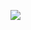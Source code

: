 

<img src="https://img.shields.io/badge/Rust-000000?style=flat-square&logo=appveyor&logoColor=white"/></a>
